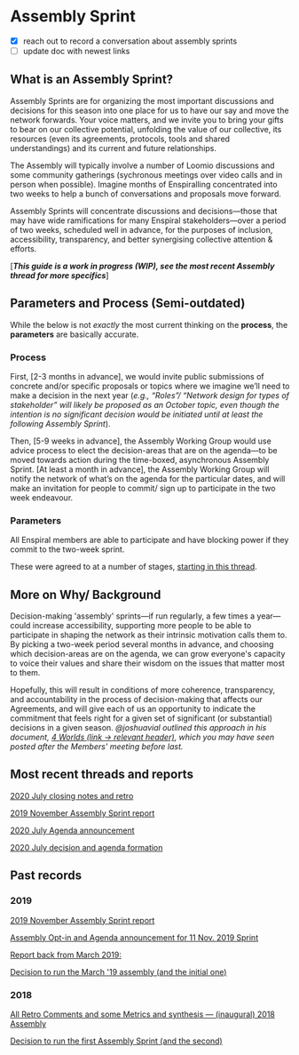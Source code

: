 # Assembly Sprint

- [x] reach out to record a conversation about assembly sprints
- [ ] update doc with newest links

## What is an Assembly Sprint?

Assembly Sprints are for organizing the most important discussions and decisions for this season into one place for us to have our say and move the network forwards. Your voice matters, and we invite you to bring your gifts to bear on our collective potential, unfolding the value of our collective, its resources \(even its agreements, protocols, tools and shared understandings\) and its current and future relationships.

The Assembly will typically involve a number of Loomio discussions and some community gatherings \(sychronous meetings over video calls and in person when possible\). Imagine months of Enspiralling concentrated into two weeks to help a bunch of conversations and proposals move forward.

Assembly Sprints will concentrate discussions and decisions—those that may have wide ramifications for many Enspiral stakeholders—over a period of two weeks, scheduled well in advance, for the purposes of inclusion, accessibility, transparency, and better synergising collective attention & efforts.

\[_**This guide is a work in progress \(WIP\), see the most recent Assembly thread for more specifics**_\]

## Parameters and Process \(Semi-outdated\)

While the below is not _exactly_ the most current thinking on the **process**, the **parameters** are basically accurate.

### Process

First, \[2-3 months in advance\], we would invite public submissions of concrete and/or specific proposals or topics where we imagine we’ll need to make a decision in the next year \(_e.g., “Roles”/ “Network design for types of stakeholder” will likely be proposed as an October topic, even though the intention is no significant decision would be initiated until at least the following Assembly Sprint_\).

Then, \[5-9 weeks in advance\], the Assembly Working Group would use advice process to elect the decision-areas that are on the agenda—to be moved towards action during the time-boxed, asynchronous Assembly Sprint. \[At least a month in advance\], the Assembly Working Group will notify the network of what’s on the agenda for the particular dates, and will make an invitation for people to commit/ sign up to participate in the two week endeavour.

### Parameters

All Enspiral members are able to participate and have blocking power if they commit to the two-week sprint.

These were agreed to at a number of stages, [starting in this thread](https://www.loomio.org/d/myTOM64J/next-steps-and-2018-closing-comments-assembly-sprint-an-online-enspiral-convergence?q=).

## More on Why/ Background

Decision-making 'assembly' sprints—if run regularly, a few times a year—could increase accessibility, supporting more people to be able to participate in shaping the network as their intrinsic motivation calls them to. By picking a two-week period several months in advance, and choosing which decision-areas are on the agenda, we can grow everyone's capacity to voice their values and share their wisdom on the issues that matter most to them.

Hopefully, this will result in conditions of more coherence, transparency, and accountability in the process of decision-making that affects our Agreements, and will give each of us an opportunity to indicate the commitment that feels right for a given set of significant \(or substantial\) decisions in a given season. _@joshuavial outlined this approach in his document,_ [_4 Worlds \(link → relevant header\)_](https://docs.google.com/document/d/1VxnXg1jYlf26Eakybj_AHWd8iKXbDYQx8klbRHi-PCI/edit#heading=h.ieqmtfr9n4fb), _which you may have seen posted after the Members' meeting before last._

## Most recent threads and reports

[2020 July closing notes and retro](https://www.loomio.org/d/cGuE6WRl/closing-circle-retrospective-and-harvest-)

[2019 November Assembly Sprint report](https://www.loomio.org/d/6o920KVU/retrospective-asssembly-sprint-nov-2019-)

[2020 July Agenda announcement](https://www.loomio.org/d/zMsW9GJ2/prototyping-the-next-4-years-agenda-opt-in-assembly-sprint-22nd-july-)

[2020 July decision and agenda formation](https://www.loomio.org/d/QelSq2CV/call-for-submissions-assembly-sprint-22nd-july)

## Past records

### 2019

[2019 November Assembly Sprint report](https://www.loomio.org/d/6o920KVU/retrospective-asssembly-sprint-nov-2019-)

[Assembly Opt-in and Agenda announcement for 11 Nov. 2019 Sprint](https://www.loomio.org/d/8RdAKBOo/agenda-and-opt-in-assembly-sprint-an-online-enspiral-convergence-november-2019)

[Report back from March 2019:](https://www.loomio.org/d/QPSHlBqe/report-back-on-recent-assembly-sprint-any-last-feedback-?q=)

[Decision to run the March '19 assembly \(and the initial one\)](https://www.loomio.org/d/myTOM64J/next-steps-and-2018-closing-comments-assembly-sprint-an-online-enspiral-convergence/78)

### 2018

[All Retro Comments and some Metrics and synthesis — \(inaugural\) 2018 Assembly](https://docs.google.com/spreadsheets/d/1WXXeQy_3JVXYgbAmcO7yhEfssooL0YeacB5f3DURUsI/edit?usp=sharing)

[Decision to run the first Assembly Sprint \(and the second\)](https://www.loomio.org/d/myTOM64J/next-steps-and-2018-closing-comments-assembly-sprint-an-online-enspiral-convergence?q=)

